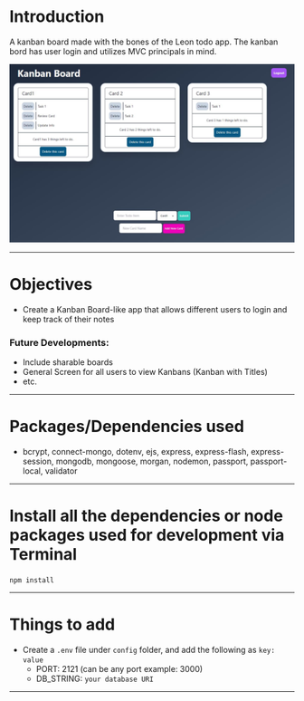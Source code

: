 # Introduction

A kanban board made with the bones of the Leon todo app. The kanban bord has user login and utilizes MVC principals in mind.
<!-- ![App Overview](img\App_Overview.jpg) -->
<p align="center">
  <img src="img\App_Overview.jpg" alt="App_Overview"/>
</p>

---

# Objectives

- Create a Kanban Board-like app that allows different users to login and keep track of their notes

### Future Developments:
- Include sharable boards
- General Screen for all users to view Kanbans (Kanban with Titles)
- etc.

---

# Packages/Dependencies used

 - bcrypt, connect-mongo, dotenv, ejs, express, express-flash, express-session, mongodb, mongoose, morgan, nodemon, passport, passport-local, validator

---

# Install all the dependencies or node packages used for development via Terminal

`npm install`

---

# Things to add

- Create a `.env` file under `config` folder, and add the following as `key: value` 
  - PORT: 2121 (can be any port example: 3000) 
  - DB_STRING: `your database URI` 
 ---




